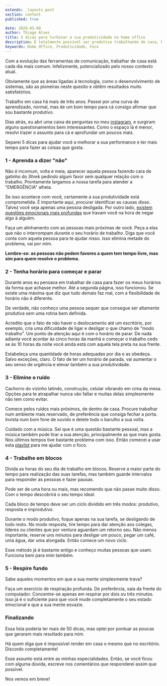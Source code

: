 ```yaml
---
extends: _layouts.post
section: content
published: true

date: 2020-05-08
author: Thiago Alves
title: 5 dicas para turbinar a sua produtividade no home office
description: É totalmente possível ser produtivo trabalhando de casa, basta dar a atenção adequada a isso.
keywords: Home Office, Produtividade, Foco
---
```


Com a evolução das ferramentas de comunicação, trabalhar de casa está cada dia mais comum. Infelizmente, potencializado
pelo nosso contexto atual.

Obviamente que as áreas ligadas à tecnologia, como o desenvolvimento de sistemas, são as pioneiras neste quesito e obtêm
resultados muito satisfatórios.

Trabalho em casa há mais de três anos. Passei por uma curva de aprendizado, normal, mas de um bom tempo para cá consigo
afirmar que sou bastante produtivo.

Dias atrás, eu abri uma caixa de perguntas no meu [instagram](https://instagram.com/thiagoalves.dev), e surgiram alguns
questionamentos bem interessantes. Como o espaço lá é menor, resolvi trazer o assunto para cá e aprofundar um poucos
mais.

Separei 5 dicas para ajudar você a melhorar a sua performance e ter mais tempo para fazer as coisas que gosta.

### 1 - Aprenda a dizer "não"

Não é incomum, volta e meia, aparecer aquela pessoa fazendo cara de gatinho do _Shrek_ pedindo algum favor sem qualquer
relação com o trabalho. Prontamente largamos a nossa tarefa para atender a "EMERGÊNCIA" alheia.

Se isso acontece com você, certamente a sua produtividade está comprometida. É importante aqui, procurar identificar as
causas disso. Talvez você seja apenas uma pessoa desligada. Por outro
lado, [existem questões emocionais mais profundas](https://www.youtube.com/watch?v=SOj2rW0A_DA) que travam você na hora
de negar algo à alguém.

Faça um alinhamento com as pessoas mais próximas de você. Peça a elas que não o interrompam durante o seu horário de
trabalho. Diga que você conta com aquela pessoa para te ajudar nisso. Isso elimina metade do problema, vai por mim.

**Lembre-se: as pessoas não pedem favores a quem tem tempo livre, mas sim para quem resolve o problema.**

### 2 - Tenha horário para começar e parar

Durante anos eu pensava em trabalhar de casa para fazer os meus horários da forma que achasse melhor. Até a segunda
página, isso funcionou. Se existe uma máxima que diz que tudo demais faz mal, com a flexibilidade de horário não é
diferente.

De verdade, não conheço uma pessoa sequer que consegue ser altamente produtiva sem uma rotina bem definida.

Acredito que o fato de não haver o deslocamento até um escritório, por exemplo, cria uma dificuldade de ligar e desligar
o que chamo de "modo trabalho". Um ponto de atenção aqui é com o horário de parar. De nada adianta você acordar às cinco
horas da manhã e começar o trabalho cedo se às 10 horas da noite você ainda está com aquela tela preta na sua frente.

Estabeleça uma quantidade de horas adequadas por dia e as obedeça. Salvo exceções, claro. O fato de ter um horário de
parada, vai aumentar o seu senso de urgência e elevar também a sua produtividade.

### 3 - Elimine o ruído

Cachorro do vizinho latindo, construção, celular vibrando em cima da mesa. Opções para te atrapalhar nunca vão faltar e
muitas delas simplesmente não tem como evitar.

Comece pelos ruídos mais próximos, de dentro de casa. Procure trabalhar num ambiente mais reservado, de preferência que
consiga fechar a porta. Invista num bom fone de ouvido e delete todo o barulho a sua volta.

Cuidado com a música. Sei que é uma questão bastante pessoal, mas a música também pode tirar a sua atenção,
principalmente as que mais gosta. Nos últimos tempos tive bastante problema com isso. Então comecei a usar
esta [playlist](https://www.youtube.com/playlist?list=PLZiGJIkRM7M0GSufh7RGTYZrFjGm2Un3X) para me ajudar com o foco.

### 4 - Trabalhe em blocos

Divida as horas do seu dia de trabalho em blocos. Reserve a maior parte do tempo para realização das suas tarefas, mas
também guarde intervalos para responder as pessoas e fazer pausas.

Pode ser de uma hora ou mais, mas recomendo que não passe muito disso. Com o tempo descobrirá o seu tempo ideal.

Cada bloco de tempo deve ser um ciclo dividido em três modos: produtivo, resposta e improdutivo.

Durante o modo produtivo, foque apenas na sua tarefa, se desligando de todo resto. No modo resposta, tire tempo para dar
atenção aos colegas, líderes ou clientes que por ventura aguardam um retorno seu. Não menos importante, reserve uns
minutos para desligar um pouco, pegar um café, uma água, dar uma alongada. Então comece um novo ciclo.

Esse método já é bastante antigo e conheço muitas pessoas que usam. Funciona bem para mim também.

### 5 - Respire fundo

Sabe aqueles momentos em que a sua mente simplesmente trava?

Faça um exercício de respiração profunda. De preferência, saia da frente do computador. Concentre-se apenas em respirar
por dois ou três minutos. Isso já é o suficiente para que você mude completamente o seu estado emocional e que a sua
mente esvazie.

### Finalizando

Essa lista poderia ter mais de 50 dicas, mas optei por pontuar as poucas que geraram mais resultado para mim.

Há quem diga que é impossível render em casa o mesmo que no escritório. Discordo completamente!

Esse assunto está entre as minhas especialidades. Então, se você ficou com alguma dúvida, escreve nos comentários que
responderei assim que possível.

Nos vemos em breve!
